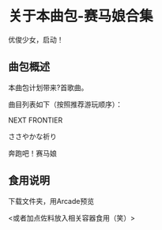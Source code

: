 # 关于本曲包-赛马娘合集

优俊少女，启动！

## 曲包概述

本曲包计划带来?首歌曲。

曲目列表如下（按照推荐游玩顺序）：

NEXT FRONTIER

ささやかな祈り

奔跑吧！赛马娘

## 食用说明

下载文件夹，用Arcade预览

<或者加点佐料放入相关容器食用（笑）>
